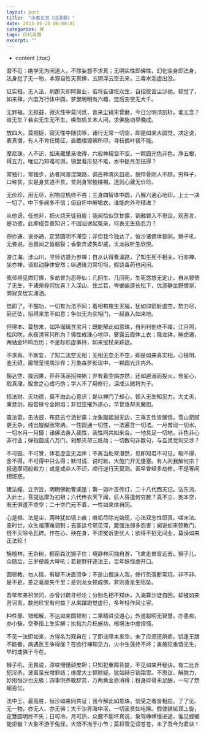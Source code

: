 ```yaml
---
layout: post
title:  "永嘉玄觉《证道歌》"
date: 2023-06-20 00:00:01
categories: 禅
tags: 历代高僧
excerpt: ""
---
```


* content
{:toc}

君不见：绝学无为闲道人，不除妄想不求真；无明实性即佛性，幻化空身即法身，法身觉了无一物，本源自性天真佛，五阴浮云空去来，三毒水泡虚出没。

证实相，无人法，刹那灭却阿鼻业，若将妄语诳众生，自招拔舌尘沙劫。顿觉了，如来禅，六度万行体中圆，梦里明明有六趣，觉后空空无大千。

无罪福，无损益，寂灭性中莫问觅，昔来尘镜未曾磨，今日分明须剖析。谁无念？谁无生？若实无生无不生，唤取机关木人问，求佛施功早晚成。

放四大，莫把捉，寂灭性中随饮啄，诸行无常一切空，即是如来大圆觉。决定说，表真僧，有人不肯任情征，直截根源佛所印，寻枝摘叶我不能。

摩尼珠，人不识，如来藏里亲收得，六般神用空不空，一颗圆光色非色。净五根，得五力，唯证乃知难可测，镜里看形见不难，水中捉月怎拈得？

常独行，常独步，达者同游涅槃路，调古神清风自高，貌悴骨刚人不顾。穷释子，口称贫，实是身贫道不贫，贫则身常披缕褐，道则心藏无价珍。

无价珍、用无尽，利物应机终不吝；三身四智体中圆，八解六通心地印。上士一决一切了，中下多闻多不信；但自怀中解垢衣，谁能向外夸精进？

从他谤、任他非，把火烧天徒自疲；我闻恰似饮甘露，销融顿入不思议。观恶言、是功德，此即成吾善知识；不因讪谤起冤亲，何表无生慈忍力？

宗亦通、说亦通，定慧圆明不滞空；非但我今独达了，恒沙诸佛体皆同。狮子吼、无畏说，百兽闻之皆脑裂；香象奔波失却威，天龙寂听生欣悦。

游江海、涉山川，寻师访道为参禅；自从认得曹溪路，了知生死不相关。行亦禅、坐亦禅，语默动静体安然；纵遇锋刀常坦坦，假饶毒药也闲闲。

我师得见燃灯佛，多劫曾为忍辱仙；几回生、几回死，生死悠悠无定止。自从顿悟了无生，于诸荣辱何忧喜？入深山、住兰若，岑崟幽邃长松下，优游静坐野僧家，閴寂安居实潇洒。

觉即了，不施功，一切有为法不同；着相布施生天福，犹如仰箭射虚空。势力尽，箭还坠，招得来生不如意；争似无为实相门，一超直入如来地。

但得本、莫愁末，如净瑠璃含宝月；既能解此如意珠，自利利他终不竭。江月照，松风吹，永夜清宵何所为？佛性戒珠心地印，雾露云霞体上衣；降龙钵，解虎锡，两钴金环鸣历历；不是标形虚事持，如来宝杖亲踪迹。

不求真、不断妄，了知二法空无相；无相无空无不空，即是如来真实相。心镜明、鉴无碍，廓然莹彻周沙界；万象森罗影现中，一颗圆光非内外。

豁达空、拨因果，莽莽荡荡招殃祸；弃有着空病亦然，还如避溺而投火。舍妄心，取真理，取舍之心成巧伪；学人不了用修行，深成认贼将为子。

损法财、灭功德，莫不由此心意识；是以禅门了却心，顿入无生知见力。大丈夫，秉慧剑，般若锋兮金刚焰；非但空摧外道心，早曾落却天魔胆。

震法雷，击法鼓，布慈云兮洒甘露；龙象蹴踏润无边，三乘五性皆醒悟。雪山肥腻更无杂，纯出醍醐我常纳。一性圆通一切性，一法遍含一切法。一月普现一切水，一切水月一月摄；诸佛法身入我性，我性同共如来合。一地具足一切地，非色非心非行业；弹指圆成八万门，刹那灭却三祇劫；一切数句非数句，与吾灵觉何交涉？

不可毁、不可赞，体若虚空无涯岸；不离当处常湛然，觅即知君不可见。取不得、舍不得，不可得中只么得；默时说、说时默，大施门开无壅塞。有人问我解何宗？报道摩诃般若力；或是或非人不识，顺行逆行天莫测。吾早曾经多劫修，不是等闲相诳惑。

建法幢、立宗旨，明明佛勅曹溪是；第一迦叶首传灯，二十八代西天记。法东流、入此土，菩提达摩为初祖；六代传衣天下闻，后人得道何穷数？真不立、妄本空，有无俱遣不空空；二十空门元不着，一性如来体自同。

心是根、法是尘，两种犹如镜上痕；痕垢尽除光始现，心法双忘性即真。嗟末法、恶时世，众生福薄难调制；去圣远兮邪见深，魔强法弱多怨害；闻说如来顿教门，恨不灭除令瓦碎。作在心、殃在身，不须冤诉更忧人；欲得不招无间业，莫谤如来正法轮！

旃檀林，无杂树，郁密森沈狮子住；境静林间独自游，飞禽走兽皆远去。狮子儿、众随后，三岁便能大哮吼；若是野犴逐法王，百年妖怪虚开口。

圆顿教、勿人情，有疑不决直须争；不是山僧逞人我，修行恐落断常坑。非不非、是不是，差之毫厘失千里；是则龙女顿成佛，非则善星生陷坠。

吾早年来积学问，亦曾讨疏寻经论；分别名相不知休，入海算沙徒自困。却被如来苦诃责，数他珍宝有何益？从来蹭蹬觉虚行，多年枉作风尘客。

种性邪、错知解，不达如来圆顿制；二乘精进没道心，外道聪明无智慧。亦愚痴，亦小騃，空拳指上生实解；执指为月枉施功，根境法中虚捏怪。

不见一法即如来，方得名为观自在；了即业障本来空，未了应须还夙债。饥逢王膳不能餐，病遇医王争得瘥？在欲行禅知见力，火中生莲终不坏；勇施犯重悟无生，早时成佛于今在。

狮子吼、无畏说，深嗟懵懂顽皮靼；只知犯重障菩提，不见如来开秘诀。有二比丘犯淫杀，波离萤光增罪结；维摩大士顿除疑，犹如赫日销霜雪。不思议、解脱力，妙用恒沙也无极；四事供养敢辞劳，万两黄金亦消得；粉身碎骨未足酬，一句了然超百亿。

法中王、最高胜，恒沙如来同共证；我今解此如意珠，信受之者皆相应。了了见、无一物，亦无人、亦无佛；大千沙界海中沤，一切圣贤如电拂。假使铁轮顶上旋，定慧圆明终不失；日可冷、月可热，众魔不能坏真说，象驾峥嵘慢进途，谁见螳螂能拒辙？大象不游于兔径，大悟不拘于小节；莫将管见谤苍苍，未了吾今为君诀！








